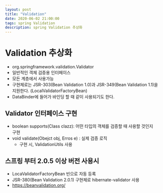 ```yaml
---
layout: post
title: "Validation"
date: 2020-06-02 21:00:00
tags: spring Validation
description: spring Validation 추상화
---
```


# Validation 추상화
- org.springframework.validation.Validator
- 일반적인 객체 검증용 인터페이스
- 모든 계층에서 사용가능
- 구현체로는 JSR-303(Bean Validation 1.0)과 JSR-349(Bean Validation 1.1)을 지원한다. (LocalValidatorFactoryBean)
- DataBinder에 들어가 바인딩 할 때 같이 사용되기도 한다.

## Validator 인터페이스 구현
- boolean supports(Class clazz): 어떤 타입의 객체를 검증할 때 사용할 것인지 구현
- void validate(Obejct obj, Erros e) : 실제 검증 로직
    - 구현 시, ValidationUtils 사용

## 스프링 부터 2.0.5 이상 버전 사용시
- LocaValidatorFactoryBean 빈으로 자동 등록
- JSR-380(Bean Validation 2.0.1) 구현체로 hibernate-validator 사용
- https://beanvalidation.org/
